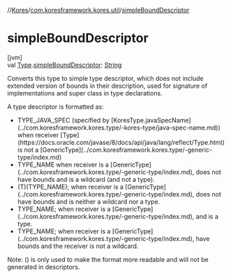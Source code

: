 //[Kores](../../index.md)/[com.koresframework.kores.util](index.md)/[simpleBoundDescriptor](simple-bound-descriptor.md)

# simpleBoundDescriptor

[jvm]\
val [Type](https://docs.oracle.com/javase/8/docs/api/java/lang/reflect/Type.html).[simpleBoundDescriptor](simple-bound-descriptor.md): [String](https://kotlinlang.org/api/latest/jvm/stdlib/kotlin/-string/index.html)

Converts this type to simple type descriptor, which does not include extended version of bounds in their description, used for signature of implementations and super class in type declarations.

A type descriptor is formatted as:

<ul><li>TYPE_JAVA_SPEC (specified by [KoresType.javaSpecName](../com.koresframework.kores.type/-kores-type/java-spec-name.md)) when receiver [Type](https://docs.oracle.com/javase/8/docs/api/java/lang/reflect/Type.html) is not a [GenericType](../com.koresframework.kores.type/-generic-type/index.md)</li><li>TYPE_NAME when receiver is a [GenericType](../com.koresframework.kores.type/-generic-type/index.md), does not have bounds and is a wildcard (and not a type).</li><li>(T)(TYPE_NAME); when receiver is a [GenericType](../com.koresframework.kores.type/-generic-type/index.md), does not have bounds and is neither a wildcard nor a type.</li><li>TYPE_NAME; when receiver is a [GenericType](../com.koresframework.kores.type/-generic-type/index.md), and is a type.</li><li>TYPE_NAME<BOUNDS>; when receiver is a [GenericType](../com.koresframework.kores.type/-generic-type/index.md), have bounds and the receiver is not a wildcard.</li></ul>

Note: () is only used to make the format more readable and will not be generated in descriptors.
